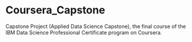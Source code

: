 # Coursera_Capstone
Capstone Project (Applied Data Science Capstone), the final course of the IBM Data Science Professional Certificate program on Coursera.
